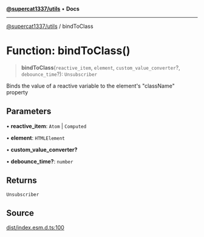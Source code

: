 [**@supercat1337/utils**](../README.md) • **Docs**

***

[@supercat1337/utils](../README.md) / bindToClass

# Function: bindToClass()

> **bindToClass**(`reactive_item`, `element`, `custom_value_converter`?, `debounce_time`?): `Unsubscriber`

Binds the value of a reactive variable to the element's "className" property

## Parameters

• **reactive\_item**: `Atom` \| `Computed`

• **element**: `HTMLElement`

• **custom\_value\_converter?**

• **debounce\_time?**: `number`

## Returns

`Unsubscriber`

## Source

[dist/index.esm.d.ts:100](https://github.com/supercat1337/utils/blob/29436ec24bee9f2e47444ecc42beedb601148283/dist/index.esm.d.ts#L100)
